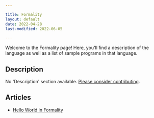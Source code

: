 ```yaml
---

title: Formality
layout: default
date: 2022-04-28
last-modified: 2022-06-05

---
```


Welcome to the Formality page! Here, you'll find a description of the language as well as a list of sample programs in that language.

## Description

No 'Description' section available. [Please consider contributing](https://github.com/TheRenegadeCoder/sample-programs-website).

## Articles

- [Hello World in Formality](https://sampleprograms.io/projects/hello-world/formality)